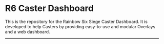 # R6 Caster Dashboard

This is the repository for the Rainbow Six Siege Caster Dashboard.
It is developed to help Casters by providing easy-to-use and modular Overlays and a web dashboard.

--- 